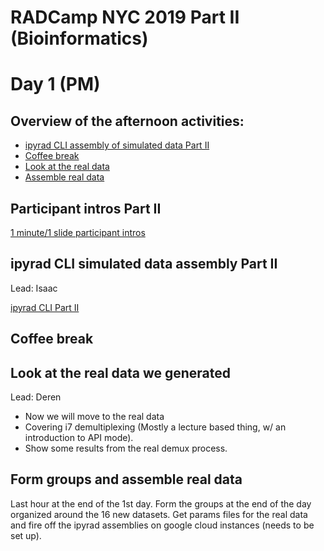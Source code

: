 # RADCamp NYC 2019 Part II (Bioinformatics)
# Day 1 (PM)

## Overview of the afternoon activities:
* [ipyrad CLI assembly of simulated data Part II](#ipyrad-cli-simulated-data-assembly-part-II)
* [Coffee break](#coffee-break)
* [Look at the real data](#Look-at-the-real-data-we-generate)
* [Assemble real data](#Form-groups-and-assemble-real-data)

## Participant intros Part II
[1 minute/1 slide participant intros](https://docs.google.com/presentation/d/1OY-laS2s6lITBBQfB_APTNcb-6o7cMdqgFqwZrRBzBg/edit?usp=sharing)

## ipyrad CLI simulated data assembly Part II
Lead: Isaac

[ipyrad CLI Part II](03_ipyrad_partII_CLI.md)

## Coffee break

## Look at the real data we generated
Lead: Deren

* Now we will move to the real data
 * Covering i7 demultiplexing (Mostly a lecture based thing, w/ an introduction to API mode).
 * Show some results from the real demux process.

## Form groups and assemble real data
Last hour at the end of the 1st day. Form the groups at the end of the day
organized around the 16 new datasets. Get params files for the real data and
fire off the ipyrad assemblies on google cloud instances (needs to be set up).
